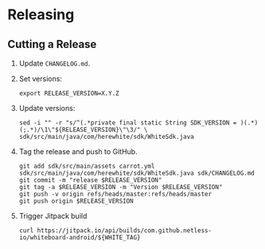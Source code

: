 Releasing
=========

Cutting a Release
-----------------

1. Update `CHANGELOG.md`.

2. Set versions:
   ```
   export RELEASE_VERSION=X.Y.Z
   ```
3. Update versions:
   ```
   sed -i "" -r "s/^(.*private final static String SDK_VERSION = )(.*)(;.*)/\1\"${RELEASE_VERSION}\"\3/" \
   sdk/src/main/java/com/herewhite/sdk/WhiteSdk.java
   ```
4. Tag the release and push to GitHub.
   ```
   git add sdk/src/main/assets carrot.yml sdk/src/main/java/com/herewhite/sdk/WhiteSdk.java sdk/CHANGELOG.md
   git commit -m "release $RELEASE_VERSION"
   git tag -a $RELEASE_VERSION -m "Version $RELEASE_VERSION"
   git push -v origin refs/heads/master:refs/heads/master
   git push origin $RELEASE_VERSION
   ```
5. Trigger Jitpack build
   ```shell
   curl https://jitpack.io/api/builds/com.github.netless-io/whiteboard-android/${WHITE_TAG}
   ```
